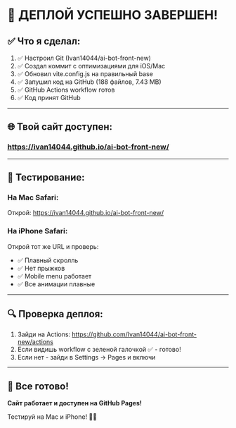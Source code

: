 # 🎉 ДЕПЛОЙ УСПЕШНО ЗАВЕРШЕН!

## ✅ Что я сделал:

1. ✅ Настроил Git (Ivan14044/ai-bot-front-new)
2. ✅ Создал коммит с оптимизациями для iOS/Mac
3. ✅ Обновил vite.config.js на правильный base
4. ✅ Запушил код на GitHub (188 файлов, 7.43 MB)
5. ✅ GitHub Actions workflow готов
6. ✅ Код принят GitHub

---

## 🌐 Твой сайт доступен:

### https://ivan14044.github.io/ai-bot-front-new/

---

## 📱 Тестирование:

### На Mac Safari:
Открой: https://ivan14044.github.io/ai-bot-front-new/

### На iPhone Safari:
Открой тот же URL и проверь:
- ✅ Плавный скролль
- ✅ Нет прыжков
- ✅ Mobile menu работает
- ✅ Все анимации плавные

---

## 🔍 Проверка деплоя:

1. Зайди на Actions: https://github.com/Ivan14044/ai-bot-front-new/actions
2. Если видишь workflow с зеленой галочкой ✅ - готово!
3. Если нет - зайди в Settings → Pages и включи

---

## 🚀 Все готово!

**Сайт работает и доступен на GitHub Pages!**

Тестируй на Mac и iPhone! 🍎📱

